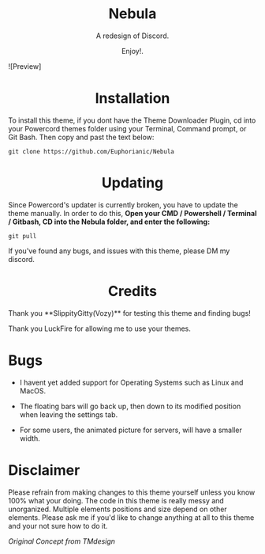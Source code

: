 <h1 align="center">Nebula</h1>
<p align="center">A redesign of Discord.</p>
<p align="center">Enjoy!.</p>

![Preview]

<h1 align="center">Installation</h1>
To install this theme, if you dont have the Theme Downloader Plugin, cd into your Powercord themes folder using your Terminal, Command prompt, or Git Bash. Then copy and past the text below:

```
git clone https://github.com/Euphorianic/Nebula
```
<h1 align="center">Updating</h1>

Since Powercord's updater is currently broken, you have to update the theme manually. In order to do this, **Open your CMD / Powershell / Terminal / Gitbash, CD into the Nebula folder, and enter the following:**
```
git pull
```
If you've found any bugs, and issues with this theme, please DM my discord.

<h1 align="center">Credits</h1>
Thank you **SlippityGitty(Vozy)** for testing this theme and finding bugs!

Thank you LuckFire for allowing me to use your themes.

# Bugs

- I havent yet added support for Operating Systems such as Linux and MacOS.

- The floating bars will go back up, then down to its modified position when leaving the settings tab.

- For some users, the animated picture for servers, will have a smaller width.

# Disclaimer

Please refrain from making changes to this theme yourself unless you know 100% what your doing. The code in this theme is really messy and unorganized. Multiple elements positions and size depend on other elements. Please ask me if you'd like to change anything at all to this theme and your not sure how to do it.

*Original Concept from TMdesign*
